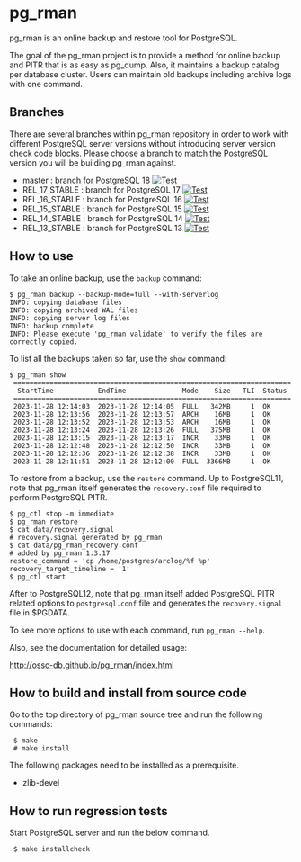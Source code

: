 pg_rman
=======
pg_rman is an online backup and restore tool for PostgreSQL.

The goal of the pg_rman project is to provide a method for online backup
and PITR that is as easy as pg_dump. Also, it maintains a backup catalog
per database cluster. Users can maintain old backups including archive
logs with one command.

Branches
--------
There are several branches within pg_rman repository in order to work with
different PostgreSQL server versions without introducing server version
check code blocks.  Please choose a branch to match the PostgreSQL version
you will be building pg_rman against.

* master : branch for PostgreSQL 18 [![Test](https://github.com/ossc-db/pg_rman/actions/workflows/build.yml/badge.svg?branch=master&event=push)](https://github.com/ossc-db/pg_rman/actions/workflows/build.yml)
* REL_17_STABLE : branch for PostgreSQL 17 [![Test](https://github.com/ossc-db/pg_rman/actions/workflows/build.yml/badge.svg?branch=REL_17_STABLE&event=push)](https://github.com/ossc-db/pg_rman/actions/workflows/build.yml)
* REL_16_STABLE : branch for PostgreSQL 16 [![Test](https://github.com/ossc-db/pg_rman/actions/workflows/build.yml/badge.svg?branch=REL_16_STABLE&event=push)](https://github.com/ossc-db/pg_rman/actions/workflows/build.yml)
* REL_15_STABLE : branch for PostgreSQL 15 [![Test](https://github.com/ossc-db/pg_rman/actions/workflows/build.yml/badge.svg?branch=REL_15_STABLE&event=push)](https://github.com/ossc-db/pg_rman/actions/workflows/build.yml)
* REL_14_STABLE : branch for PostgreSQL 14 [![Test](https://github.com/ossc-db/pg_rman/actions/workflows/build.yml/badge.svg?branch=REL_14_STABLE&event=push)](https://github.com/ossc-db/pg_rman/actions/workflows/build.yml)
* REL_13_STABLE : branch for PostgreSQL 13 [![Test](https://github.com/ossc-db/pg_rman/actions/workflows/build.yml/badge.svg?branch=REL_13_STABLE&event=push)](https://github.com/ossc-db/pg_rman/actions/workflows/build.yml)

How to use
----------

To take an online backup, use the `backup` command:

````
$ pg_rman backup --backup-mode=full --with-serverlog
INFO: copying database files
INFO: copying archived WAL files
INFO: copying server log files
INFO: backup complete
INFO: Please execute 'pg_rman validate' to verify the files are correctly copied.
````

To list all the backups taken so far, use the `show` command:

````
$ pg_rman show
 =====================================================================
  StartTime           EndTime              Mode    Size   TLI  Status
 =====================================================================
 2023-11-28 12:14:03  2023-11-28 12:14:05  FULL   342MB     1  OK
 2023-11-28 12:13:56  2023-11-28 12:13:57  ARCH    16MB     1  OK
 2023-11-28 12:13:52  2023-11-28 12:13:53  ARCH    16MB     1  OK
 2023-11-28 12:13:24  2023-11-28 12:13:26  FULL   375MB     1  OK
 2023-11-28 12:13:15  2023-11-28 12:13:17  INCR    33MB     1  OK
 2023-11-28 12:12:48  2023-11-28 12:12:50  INCR    33MB     1  OK
 2023-11-28 12:12:36  2023-11-28 12:12:38  INCR    33MB     1  OK
 2023-11-28 12:11:51  2023-11-28 12:12:00  FULL  3366MB     1  OK
````

To restore from a backup, use the `restore` command.  Up to PostgreSQL11, note that pg_rman itself generates the `recovery.conf` file required to perform PostgreSQL PITR.

````
$ pg_ctl stop -m immediate
$ pg_rman restore
$ cat data/recovery.signal
# recovery.signal generated by pg_rman
$ cat data/pg_rman_recovery.conf
# added by pg_rman 1.3.17
restore_command = 'cp /home/postgres/arclog/%f %p'
recovery_target_timeline = '1'
$ pg_ctl start
````

After to PostgreSQL12, note that pg_rman itself added PostgreSQL PITR related options to `postgresql.conf` file and generates the `recovery.signal` file in $PGDATA.

To see more options to use with each command, run `pg_rman --help`.

Also, see the documentation for detailed usage:

http://ossc-db.github.io/pg_rman/index.html

How to build and install from source code
-----------------------------------------
Go to the top directory of pg_rman source tree and run the following commands:

````
 $ make
 # make install
````

The following packages need to be installed as a prerequisite.

* zlib-devel


How to run regression tests
---------------------------
Start PostgreSQL server and run the below command.

````
 $ make installcheck
````
